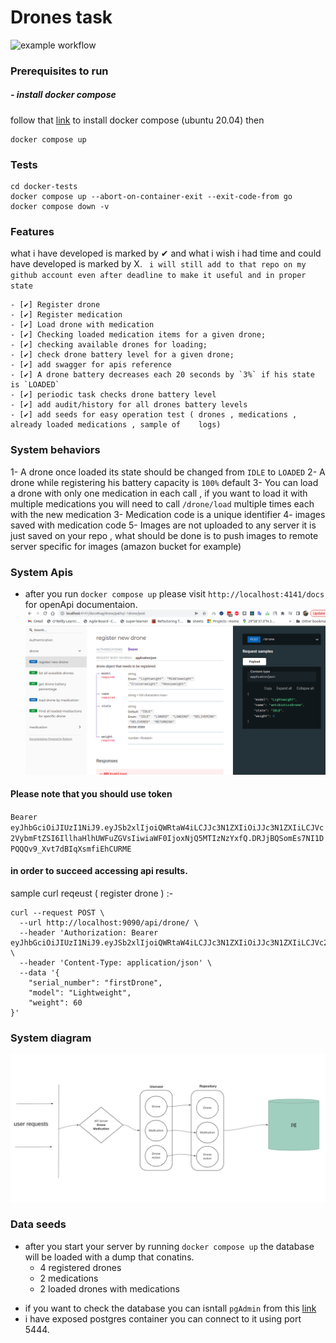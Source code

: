 # Drones task
![example workflow](https://github.com/YahyaQandel/drones/actions/workflows/main.yml/badge.svg)
### Prerequisites to run
##### - install docker compose
follow that [link](https://www.digitalocean.com/community/tutorials/how-to-install-and-use-docker-compose-on-ubuntu-20-04) to install docker compose (ubuntu 20.04)
then

```
docker compose up
```


### Tests
```
cd docker-tests
docker compose up --abort-on-container-exit --exit-code-from go
docker compose down -v
```

### Features
what i have developed is marked by ✔ and what i wish i had time and could have developed is marked by X.
` i will still add to that repo on my github account even after deadline to make it useful and in proper state`

    - [✔] Register drone
    - [✔] Register medication 
    - [✔] Load drone with medication
    - [✔] Checking loaded medication items for a given drone;
    - [✔] checking available drones for loading;
    - [✔] check drone battery level for a given drone;
    - [✔] add swagger for apis reference
    - [✔] A drone battery decreases each 20 seconds by `3%` if his state is `LOADED`
    - [✔] periodic task checks drone battery level
    - [✔] add audit/history for all drones battery levels
    - [✔] add seeds for easy operation test ( drones , medications , already loaded medications , sample of    logs)


### System behaviors
1- A drone once loaded its state should be changed from `IDLE` to `LOADED`
2- A drone while registering his battery capacity is `100%` default
3- You can load a drone with only one medication in each call , if you want to load it with multiple medications
you will need to call `/drone/load` multiple times each with the new medication 
3- Medication code is a unique identifier
4- images saved with medication code
5- Images are not uploaded to any server it is just saved on your repo , what should be done is to push images to remote server specific for images (amazon bucket for example)


### System Apis 

- after you run `docker compose up` please visit
`http://localhost:4141/docs` for openApi documentaion.
![Graph](/api-docs.png "system design")

#### Please note that you should use token 
`Bearer eyJhbGciOiJIUzI1NiJ9.eyJSb2xlIjoiQWRtaW4iLCJJc3N1ZXIiOiJJc3N1ZXIiLCJVc2VybmFtZSI6IllhaHlhUWFuZGVsIiwiaWF0IjoxNjQ5MTIzNzYxfQ.DRJjBQSomEs7NI1DPQQQv9_Xvt7dBIqXsmfiEhCURME`
#### in order to succeed accessing api results.

sample curl reqeust ( register drone ) :-

```
curl --request POST \
  --url http://localhost:9090/api/drone/ \
  --header 'Authorization: Bearer eyJhbGciOiJIUzI1NiJ9.eyJSb2xlIjoiQWRtaW4iLCJJc3N1ZXIiOiJJc3N1ZXIiLCJVc2VybmFtZSI6IllhaHlhUWFuZGVsIiwiaWF0IjoxNjQ5MTIzNzYxfQ.DRJjBQSomEs7NI1DPQQQv9_Xvt7dBIqXsmfiEhCURME' \
  --header 'Content-Type: application/json' \
  --data '{
	"serial_number": "firstDrone",
	"model": "Lightweight",
	"weight": 60
}'
```

### System diagram
![Graph](/drone.jpg "system design")


### Data seeds
* after you start your server by running `docker compose up` the database will be loaded with a dump that conatins.
    *  4 registered drones 
    * 2 medications
    * 2 loaded drones with medications

- if you want to check the database you can isntall `pgAdmin` from this [link](https://www.tecmint.com/install-postgresql-and-pgadmin-in-ubuntu/)
- i have exposed postgres container you can connect to it using port 5444.